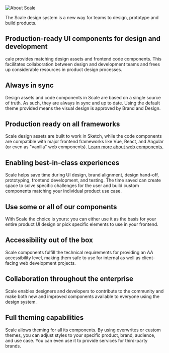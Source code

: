 ![About Scale](assets/1_setup/1_about-scale/About-Scale.png)

The Scale design system is a new way for teams to design, prototype and build products.

## Production-ready UI components for design and development

cale provides matching design assets and frontend code components. This facilitates collaboration between design and development teams and frees up considerable resources in product design processes.

## Always in sync

Design assets and code components in Scale are based on a single source of truth. As such, they are always in sync and up to date. Using the default theme provided means the visual design is approved by Brand and Design.

## Production ready on all frameworks

Scale design assets are built to work in Sketch, while the code components are compatible with major frontend frameworks like Vue, React, and Angular (or even as "vanilla" web components). [Learn more about web components.](https://webcomponents.org)

## Enabling best-in-class experiences

Scale helps save time during UI design, brand alignment, design hand-off, prototyping, frontend development, and testing. The time saved can create space to solve specific challenges for the user and build custom components matching your individual product use case.

## Use some or all of our components

With Scale the choice is yours: you can either use it as the basis for your entire product UI design or pick specific elements to use in your frontend.

## Accessibility out of the box

Scale components fulfill the technical requirements for providing an AA accessibility level, making them safe to use for internal as well as client-facing web development projects.

## Collaboration throughout the enterprise

Scale enables designers and developers to contribute to the community and make both new and improved components available to everyone using the design system.

## Full theming capabilities

Scale allows theming for all its components. By using overwrites or custom themes, you can adjust styles to your specific product, brand, audience, and use case. You can even use it to provide services for third-party brands.
